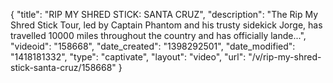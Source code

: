{
    "title": "RIP MY SHRED STICK: SANTA CRUZ",
    "description": "The Rip My Shred Stick Tour, led by Captain Phantom and his trusty sidekick Jorge, has travelled 10000 miles throughout the country and has officially lande...",
    "videoid": "158668",
    "date_created": "1398292501",
    "date_modified": "1418181332",
    "type": "captivate",
    "layout": "video",
    "url": "\/v\/rip-my-shred-stick-santa-cruz\/158668"
}
